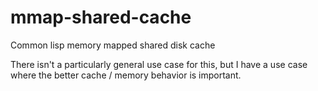 # mmap-shared-cache

Common lisp memory mapped shared disk cache

There isn't a particularly general use case for this, but I have a use case where the better cache / memory behavior is important.

